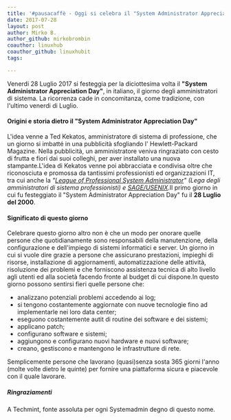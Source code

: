 ```yaml
---
title: '#pausacaffè - Oggi si celebra il "System Administrator Appreciation Day"'
date: 2017-07-28
layout: post
author: Mirko B.
author_github: mirkobrombin
coauthor: linuxhub
coauthor_github: linuxhubit
tags:

---
```

Venerdi 28 Luglio 2017 si festeggia per la diciottesima volta il <strong>"System Administrator Appreciation Day"</strong>, in italiano, il giorno degli amministratori di sistema. La ricorrenza cade in concomitanza, come tradizione,  con l'ultimo venerdi di Luglio.<h4>Origini e storia dietro il "System Administrator Appreciation Day"</h4>L'idea venne a Ted Kekatos, amministratore di sistema di professione, che un giorno si imbatté in una pubblicità sfogliando l' Hewlett-Packard Magazine. Nella pubblicità, un amministratore veniva ringraziato con cesto di frutta e fiori dai suoi colleghi, per aver installato una nuova stampante.L'idea di Kekatos venne poi abbracciata e condivisa oltre che riconosciuta e promossa da tantissimi professionisti ed organizzazioni IT, tra cui anche la <em>"<a href="https://lopsa.org">League of Professional System Administrator</a>" (Lega degli amministratori di sistema professionisti) e <a href="https://it.wikipedia.org/wiki/USENIX">SAGE/USENIX</a></em>.Il primo giorno in cui fu festeggiato il "System Administrator Appreciation Day" fu il <strong>28 Luglio del 2000</strong>.<h4>Significato di questo giorno</h4>Celebrare questo giorno altro non è che un modo per onorare quelle persone che quotidianamente sono responsabili della manutenzione, della configurazione e dell'impiego di sistemi informatici e server. Un giorno in cui si vuole dire grazie a persone che assicurano prestazioni, impieghi di risorse, installazione di aggiornamenti, automatizzazione delle attività, risoluzione dei problemi  e che forniscono assistenza tecnica di alto livello agli utenti ed alla società facendo fronte al budget di cui dispone.In questo giorno possono sentirsi fieri quelle persone che:<ul>    <li>analizzano potenziali problemi accedendo ai log;</li>    <li>si tengono costantemente aggiornate con nuove tecnologie fino ad implementarle nei loro data center;</li>    <li>eseguono costantemente autit di routine dei software e dei sistemi;</li>    <li>applicano patch;</li>    <li>configurano software e sistemi;</li>    <li>aggiungono e configurano nuovi hardware e nuovi software;</li>    <li>creano, gestiscono e mantengono le infrastrutture di rete.</li></ul>Semplicemente persone che lavorano (quasi)senza sosta 365 giorni l'anno (molte volte dietro le quinte) per fornire una piattaforma sicura e piacevole con il quale lavorare.<h5>Ringraziamenti</h5>A Techmint, fonte assoluta per ogni Systemadmin degno di questo nome.&nbsp;